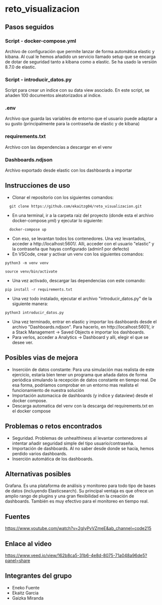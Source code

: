 # reto_visualizacion

## Pasos seguidos
### Script - docker-compose.yml
Archivo de configuración que permite lanzar de forma automática elastic y kibana. Al cual le hemos añadido un servicio llamado setup que se encarga de dotar de seguridad tanto a kibana como a elastic. Se ha usado la versión 8.7.0 de elastic.

### Script - introducir_datos.py
Script para crear un indice con su data view asociado. En este script, se añaden 100 documentos aleatorizados al indice. 

### .env
Archivo que guarda las variables de entorno que el usuario puede adaptar a su gusto (principalmente para la contraseña de elastic y de kibana)

### requirements.txt
Archivo con las dependencias a descargar en el venv

### Dashboards.ndjson
Archivo exportado desde elastic con los dashboards a importar

## Instrucciones de uso
- Clonar el repositorio con los siguientes comandos:
```
  git clone https://github.com/ekaitzg04/reto_visualizacion.git
```
- En una terminal, ir a la carpeta raiz del proyecto (donde esta el archivo docker-compose.yml) y ejecutar lo siguiente:
```
  docker-compose up
```
- Con eso, se levantan todos los contenedores. Una vez levantados, acceder a http://localhost:5601/. Alli, acceder con el usuario "elastic" y la contraseña que hayas configurado (admin1 por defecto)
- En VSCode, crear y activar un venv con los siguientes comandos:
```
python3 -m venv venv
```
```
source venv/bin/activate
```
- Una vez activado, descargar las dependencias con este comando:
```
pip install -r requirements.txt
```
- Una vez todo instalado, ejecutar el archivo "introducir_datos.py" de la siguiente manera:
```
python3 introducir_datos.py
```
- Una vez terminado, entrar en elastic y importar los dashboards desde el archivo "Dashboards.ndjson". Para hacerlo, en http://localhost:5601/, ir a Stack Management -> Saved Objects e importar los dashboards.
- Para verlos, acceder a Analytics -> Dashboard y alli, elegir el que se desee ver.

## Posibles vias de mejora
- Inserción de datos constante: Para una simulación mas realista de este ejercicio, estaría bien tener un programa que añada datos de forma periódica simulando la recepción de datos constante en tiempo real. De esa forma, podríamos comprobar en un entorno mas realista el funcionamiento de nuestra solución
- Importación automacica de dashboards (y indice y dataview) desde el docker compose.
- Descarga automatica del venv con la descarga del requirements.txt en el docker compose

## Problemas o retos encontrados
- Seguridad. Problemas de unhealthiness al levantar contenedores al intentar añadir seguridad simple del tipo usuario/contraseña.
- Importación de dashboards. Al no saber desde donde se hacía, hemos perdido varios dashboards.
- Inserción automática de los dashboards.

## Alternativas posibles
Grafana. Es una plataforma de análisis y monitoreo para todo tipo de bases de datos (incluyendo Elasticsearch). 
Su principal ventaja es que ofrece un amplio rango de plugins y una gran flexibilidad en la creación de dashboards. También es muy efectivo para el monitoreo en tiempo real.

## Fuentes
https://www.youtube.com/watch?v=2gIyPvVZmeE&ab_channel=code215

## Enlace al video
https://www.veed.io/view/162b8ca5-31b6-4e8d-8075-71a048a96de5?panel=share

## Integrantes del grupo
- Eneko Fuente
- Ekaitz Garcia
- Gaizka Miranda
